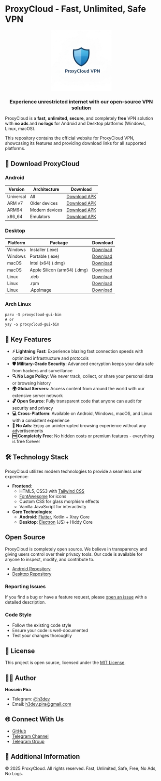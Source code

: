 # ProxyCloud - Fast, Unlimited, Safe VPN

<p align="center">
  <img src="public/images/logo.jpg" alt="ProxyCloud Logo" width="200">
</p>

<h3 align="center">Experience unrestricted internet with our open-source VPN solution</h3>

ProxyCloud is a **fast**, **unlimited**, **secure**, and completely **free** VPN solution with **no ads** and **no logs** for Android and Desktop platforms (Windows, Linux, macOS).

This repository contains the official website for ProxyCloud VPN, showcasing its features and providing download links for all supported platforms.

## 📲 Download ProxyCloud

### Android
| Version | Architecture | Download |
|---------|--------------|----------|
| Universal | All | [Download APK](https://github.com/code3-dev/ProxyCloud/releases/latest/download/proxycloud-universal.apk) |
| ARM v7 | Older devices | [Download APK](https://github.com/code3-dev/ProxyCloud/releases/latest/download/proxycloud-armeabi-v7a.apk) |
| ARM64 | Modern devices | [Download APK](https://github.com/code3-dev/ProxyCloud/releases/latest/download/proxycloud-arm64-v8a.apk) |
| x86_64 | Emulators | [Download APK](https://github.com/code3-dev/ProxyCloud/releases/latest/download/proxycloud-x86_64.apk) |

### Desktop
| Platform | Package | Download |
|----------|---------|----------|
| Windows | Installer (.exe) | [Download](https://github.com/code3-dev/ProxyCloud-GUI/releases/latest/download/proxycloud-gui-win-x64.exe) |
| Windows | Portable (.exe) | [Download](https://github.com/code3-dev/ProxyCloud-GUI/releases/latest/download/proxycloud-gui-win-portable.exe) |
| macOS | Intel (x64) (.dmg) | [Download](https://github.com/code3-dev/ProxyCloud-GUI/releases/latest/download/proxycloud-gui-mac-x64.dmg) |
| macOS | Apple Silicon (arm64) (.dmg) | [Download](https://github.com/code3-dev/ProxyCloud-GUI/releases/latest/download/proxycloud-gui-mac-arm64.dmg) |
| Linux | .deb | [Download](https://github.com/code3-dev/ProxyCloud-GUI/releases/latest/download/proxycloud-gui-linux-amd64.deb) |
| Linux | .rpm | [Download](https://github.com/code3-dev/ProxyCloud-GUI/releases/latest/download/proxycloud-gui-linux-x86_64.rpm) |
| Linux | .AppImage | [Download](https://github.com/code3-dev/ProxyCloud-GUI/releases/latest/download/proxycloud-gui-linux-x86_64.AppImage) |

### Arch Linux
```
paru -S proxycloud-gui-bin
# or
yay -S proxycloud-gui-bin
```

## 🌟 Key Features

- **⚡ Lightning Fast**: Experience blazing fast connection speeds with optimized infrastructure and protocols
- **🛡️ Military-Grade Security**: Advanced encryption keeps your data safe from hackers and surveillance
- **🔍 No Logs Policy**: We never track, collect, or share your personal data or browsing history
- **🌍 Global Servers**: Access content from around the world with our extensive server network
- **🔓 Open Source**: Fully transparent code that anyone can audit for security and privacy
- **💻 Cross-Platform**: Available on Android, Windows, macOS, and Linux with a consistent experience
- **🚫 No Ads**: Enjoy an uninterrupted browsing experience without any advertisements
- **🆓 Completely Free**: No hidden costs or premium features - everything is free forever

## 🛠️ Technology Stack

ProxyCloud utilizes modern technologies to provide a seamless user experience:

- **Frontend**: 
  - HTML5, CSS3 with [Tailwind CSS](https://tailwindcss.com/)
  - [FontAwesome](https://fontawesome.com/) for icons
  - Custom CSS for glass morphism effects
  - Vanilla JavaScript for interactivity
- **Core Technologies**:
  - **Android**: [Flutter](https://flutter.dev/), Kotlin + Xray Core
  - **Desktop**: [Electron](https://www.electronjs.org/) (JS) + Hiddy Core

## Open Source

ProxyCloud is completely open source. We believe in transparency and giving users control over their privacy tools. Our code is available for anyone to inspect, modify, and contribute to.

- [Android Repository](https://github.com/code3-dev/ProxyCloud)
- [Desktop Repository](https://github.com/code3-dev/ProxyCloud-GUI)

### Reporting Issues
If you find a bug or have a feature request, please [open an issue](https://github.com/code3-dev/ProxyCloud/issues) with a detailed description.

### Code Style
- Follow the existing code style
- Ensure your code is well-documented
- Test your changes thoroughly

## 📜 License

This project is open source, licensed under the [MIT License](LICENSE).

## 👨‍💻 Author

**Hossein Pira**

- Telegram: [@h3dev](https://t.me/h3dev)
- Email: h3dev.pira@gmail.com

## 🌐 Connect With Us

- [GitHub](https://github.com/code3-dev/ProxyCloud)
- [Telegram Channel](https://t.me/irdevs_dns)
- [Telegram Group](https://t.me/+G2_GaHbh1sM4ZGY0)

## 📄 Additional Information

© 2025 ProxyCloud. All rights reserved. Fast, Unlimited, Safe, Free, No Ads, No Logs.